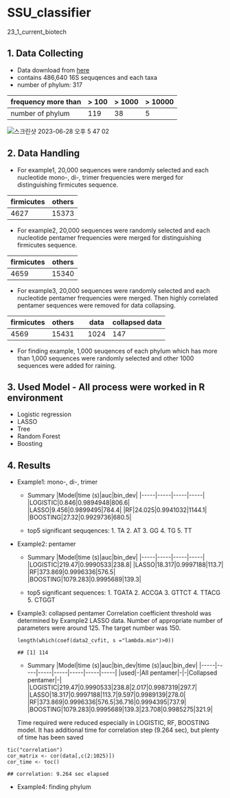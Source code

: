 # SSU_classifier
23_1_current_biotech  
  
## 1. Data Collecting
* Data download from [here](https://github.com/yphsieh/16S-ITGDB/tree/master/data)
* contains 486,640 16S sequqences and each taxa
* number of phylum: 317
   
|frequency more than| > 100 | > 1000 | > 10000 |
|-----|----|-----|------|
|number of phylum| 119 | 38 | 5 |

![스크린샷 2023-06-28 오후 5 47 02](https://github.com/cmkim1/SSU_classifier/assets/119988478/0935f846-b4f6-4315-be31-7dbcece006e1)  
  
## 2. Data Handling
* For example1, 20,000 sequences were randomly selected and each nucleotide mono-, di-, trimer frequencies were merged for distinguishing firmicutes sequence.
   
|firmicutes|others|
|-----|-----|
|4627|15373|  

* For example2, 20,000 sequences were randomly selected and each nucleotide pentamer frequencies were merged for distinguishing firmicutes sequence.
   
|firmicutes|others|
|-----|-----|
|4659|15340|  

* For example3, 20,000 sequences were randomly selected and each nucleotide pentamer frequencies were merged. Then highly correlated pentamer sequences were removed for data collapsing.
   
|firmicutes|others|       | data |collapsed data|
|-----|-----|-----|----|-----|
|4569|15431|      |1024|147|  

* For finding example, 1,000 seuqences of each phylum which has more than 1,000 sequences were randomly selected and other 1000 sequences were added for raining.
  
## 3. Used Model - All process were worked in R environment
* Logistic regression
* LASSO
* Tree
* Random Forest
* Boosting
  
## 4. Results
* Example1: mono-, di-, trimer
  * Summary
    |Model|time (s)|auc|bin_dev|
    |-----|-----|-----|-----|
    |LOGISTIC|0.846|0.9894948|806.6|
    |LASSO|9.456|0.9899495|784.4|
    |RF|24.025|0.9941032|1144.1|
    |BOOSTING|27.32|0.9929736|680.5|
      
  * top5 significant sequqences: 1. TA 2. AT 3. GG 4. TG 5. TT


            
* Example2: pentamer
  * Summary
    |Model|time (s)|auc|bin_dev|
    |-----|-----|-----|-----|
    |LOGISTIC|219.47|0.9990533|238.8|
    |LASSO|18.317|0.9997188|113.7|
    |RF|373.869|0.9996336|576.5|
    |BOOSTING|1079.283|0.9995689|139.3|

  * top5 significant sequences: 1. TGATA 2. ACCGA 3. GTTCT 4. TTACG 5. CTGGT

* Example3: collapsed pentamer
  Correlation coefficient threshold was determined by Example2 LASSO data.
  Number of appropriate number of parameters were around 125.
  The target number was 150.
  ```
  length(which(coef(data2_cvfit, s ="lambda.min")>0))
  ```
  ```
  ## [1] 114
  ```
  * Summary
    |Model|time (s)|auc|bin_dev|time (s)|auc|bin_dev|
    |-----|-----|-----|-----|-----|-----|-----|
    |used|-|All pentamer|-|-|Collapsed pentamer|-|
    |LOGISTIC|219.47|0.9990533|238.8|2.017|0.9987319|297.7|
    |LASSO|18.317|0.9997188|113.7|9.597|0.9989139|278.0|
    |RF|373.869|0.9996336|576.5|36.716|0.9994395|737.9|
    |BOOSTING|1079.283|0.9995689|139.3|23.708|0.9985275|321.9|

  Time required were reduced especially in LOGISTIC, RF, BOOSTING model.
  It has additional time for correlation step (9.264 sec), but plenty of time has been saved
```
tic("correlation")
cor_matrix <- cor(data[,c(2:1025)])
cor_time <- toc()
```
```
## correlation: 9.264 sec elapsed
```
* Example4: finding phylum
  


